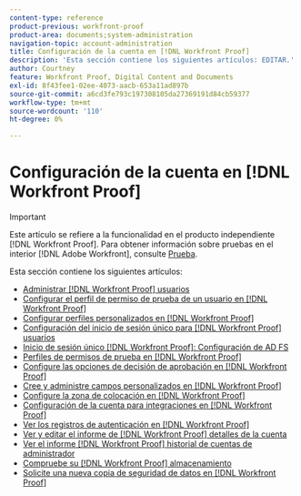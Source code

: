 ```yaml
---
content-type: reference
product-previous: workfront-proof
product-area: documents;system-administration
navigation-topic: account-administration
title: Configuración de la cuenta en [!DNL Workfront Proof]
description: 'Esta sección contiene los siguientes artículos: EDITAR.'
author: Courtney
feature: Workfront Proof, Digital Content and Documents
exl-id: 8f43fee1-02ee-4073-aacb-653a11ad897b
source-git-commit: a6cd3fe793c197308105da27369191d84cb59377
workflow-type: tm+mt
source-wordcount: '110'
ht-degree: 0%

---
```


# Configuración de la cuenta en [!DNL Workfront Proof]

>[!IMPORTANT]
>
>Este artículo se refiere a la funcionalidad en el producto independiente [!DNL Workfront Proof]. Para obtener información sobre pruebas en el interior [!DNL Adobe Workfront], consulte [Prueba](../../../review-and-approve-work/proofing/proofing.md).

Esta sección contiene los siguientes artículos:

* [Administrar [!DNL Workfront Proof] usuarios](../../../workfront-proof/wp-acct-admin/account-settings/manage-wp-users.md)
* [Configurar el perfil de permiso de prueba de un usuario en [!DNL Workfront Proof]](../../../workfront-proof/wp-acct-admin/account-settings/config-user-pref-in-wp.md)
* [Configurar perfiles personalizados en [!DNL Workfront Proof]](../../../workfront-proof/wp-acct-admin/account-settings/configure-custom-profiles.md)
* [Configuración del inicio de sesión único para [!DNL Workfront Proof] usuarios](../../../workfront-proof/wp-acct-admin/account-settings/configure-sso-for-wp-users.md)
* [Inicio de sesión único [!DNL Workfront Proof]: Configuración de AD FS](../../../workfront-proof/wp-acct-admin/account-settings/sso-in-wp-adfs-configuration.md)
* [Perfiles de permisos de prueba en [!DNL Workfront Proof]](../../../workfront-proof/wp-acct-admin/account-settings/proof-perm-profiles-in-wp.md)
* [Configure las opciones de decisión de aprobación en [!DNL Workfront Proof]](../../../workfront-proof/wp-acct-admin/account-settings/configure-approval-decision-in-wp.md)
* [Cree y administre campos personalizados en [!DNL Workfront Proof]](../../../workfront-proof/wp-acct-admin/account-settings/create-and-manage-custom-fields.md)
* [Configure la zona de colocación en [!DNL Workfront Proof]](../../../workfront-proof/wp-acct-admin/account-settings/configure-dropzone-in-wp.md)
* [Configuración de la cuenta para integraciones en [!DNL Workfront Proof]](../../../workfront-proof/wp-acct-admin/account-settings/integrations-account-setup.md)
* [Ver los registros de autenticación en [!DNL Workfront Proof]](../../../workfront-proof/wp-acct-admin/account-settings/view-auth-logs-in-wp.md)
* [Ver y editar el informe de [!DNL Workfront Proof] detalles de la cuenta](../../../workfront-proof/wp-acct-admin/account-settings/view-edit-org-wp-acct-details.md)
* [Ver el informe [!DNL Workfront Proof] historial de cuentas de administrador](../../../workfront-proof/wp-acct-admin/account-settings/view-org-wp-acct-history.md)
* [Compruebe su [!DNL Workfront Proof] almacenamiento](../../../workfront-proof/wp-acct-admin/account-settings/check-workfront-proof-storage.md)
* [Solicite una nueva copia de seguridad de datos en [!DNL Workfront Proof]](../../../workfront-proof/wp-acct-admin/account-settings/request-new-data-backup-in-wp.md)

